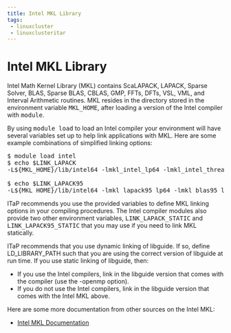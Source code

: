 ```yaml
---
title: Intel MKL Library
tags:
 - linuxcluster
 - linuxclusteritar
---
```


# Intel MKL Library

Intel Math Kernel Library (MKL) contains ScaLAPACK, LAPACK, Sparse Solver, BLAS, Sparse BLAS, CBLAS, GMP, FFTs, DFTs, VSL, VML, and Interval Arithmetic routines.  MKL resides in the directory stored in the environment variable <kbd>MKL_HOME</kbd>, after loading a version of the Intel compiler with <kbd>module</kbd>. 

By using <kbd>module load</kbd> to load an Intel compiler your environment will have several variables set up to help link applications with MKL. Here are some example combinations of simplified linking options:

<pre>
$ module load intel
$ echo $LINK_LAPACK
-L${MKL_HOME}/lib/intel64 -lmkl_intel_lp64 -lmkl_intel_thread -lmkl_core -liomp5 -lpthread

$ echo $LINK_LAPACK95
-L${MKL_HOME}/lib/intel64 -lmkl_lapack95_lp64 -lmkl_blas95_lp64 -lmkl_intel_lp64 -lmkl_intel_thread -lmkl_core -liomp5 -lpthread
</pre>

ITaP recommends you use the provided variables to define MKL linking options in your compiling procedures. The Intel compiler modules also provide two other environment variables, <kbd>LINK_LAPACK_STATIC</kbd> and <kbd>LINK_LAPACK95_STATIC</kbd> that you may use if you need to link MKL statically.

ITaP recommends that you use dynamic linking of libguide.  If so, define LD_LIBRARY_PATH such that you are using the correct version of libguide at run time.  If you use static linking of libguide, then:

<ul>
 <li>If you use the Intel compilers, link in the libguide version that comes with the compiler (use the -openmp option).</li>
 <li>If you do not use the Intel compilers, link in the libguide version that comes with the Intel MKL above.</li>
</ul>

Here are some more documentation from other sources on the Intel MKL:

<ul>
 <li><a href="http://software.intel.com/en-us/articles/intel-math-kernel-library-documentation" target="_blank" rel="noopener">Intel MKL Documentation</a></li>
</ul>
